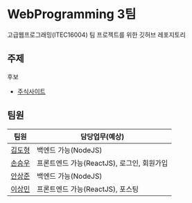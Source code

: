 
# WebProgramming 3팀
고급웹프로그래밍(ITEC16004) 팀 프로젝트를 위한 깃허브 레포지토리

## 주제

후보
  - [주식사이트](https://www.investing.com/)

## 팀원

| 팀원 | 담당업무(예상) |
|-----|---------|
|[김도형](https://github.com/DooooH)|백엔드 가능(NodeJS)|
|[손승우](https://github.com/S0N05)|프론트엔드 가능(ReactJS), 로그인, 회원가입|
|[안상준](https://github.com/twknds)|백엔드 가능(NodeJS)|
|[이상민](https://github.com/Sangmeeeee)|프론트엔드 가능(ReactJS), 포스팅|
